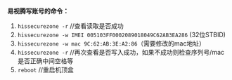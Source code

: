 **易视腾写账号的命令：**

1. `hissecurezone -r` //查看读取是否成功
2. `hissecurezone -w IMEI 005103FF0002089018049C62AB3EA286` (32位STBID)
3. `hissecurezone -w mac 9C:62:AB:3E:A2:86`（需要修改的mac地址）
4. `hissecurezone -r` //再次查看是否写入成功，如果不成功则检查序列号/mac是否正确中间空格等
5. `reboot` //重启机顶盒
